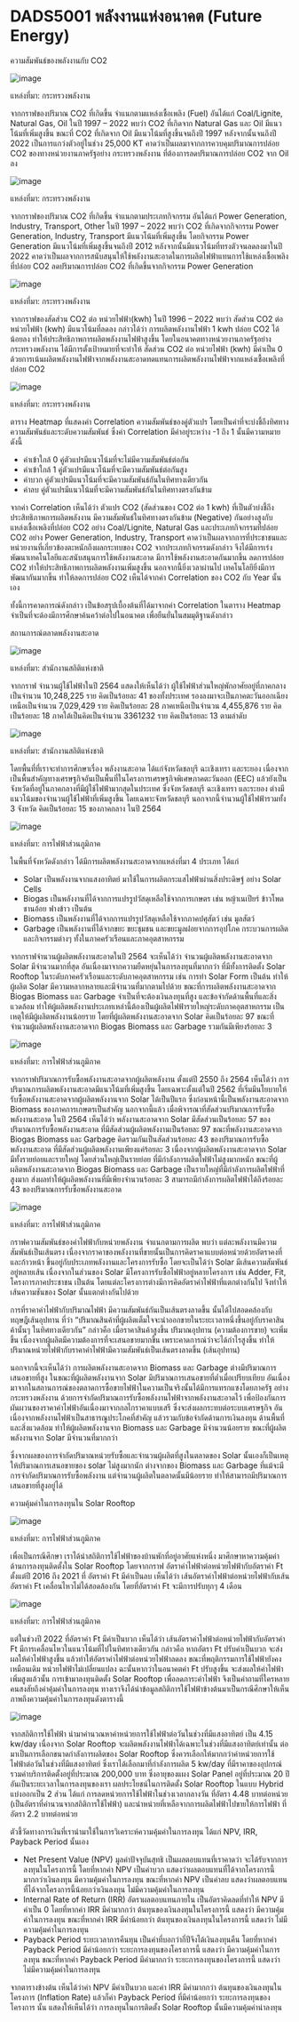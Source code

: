 # DADS5001 พลังงานแห่งอนาคต (Future Energy)

ความสัมพันธ์ของพลังงานกับ CO2 

![image](https://user-images.githubusercontent.com/119307197/226206181-6304743f-6ce2-4e21-854c-c7c627cab9c6.png)

แหล่งที่มา: กระทรวงพลังงาน
	
จากกราฟของปริมาณ CO2 ที่เกิดขึ้น จำแนกตามแหล่งเชื้อเพลิง (Fuel) อันได้แก่ Coal/Lignite, Natural Gas, Oil ในปี 1997 – 2022 พบว่า CO2 ที่เกิดจาก Natural Gas และ Oil มีแนวโน้มที่เพิ่มสูงขึ้น ขณะที่ CO2 ที่เกิดจาก Oil มีแนวโน้มที่สูงขึ้นจนถึงปี 1997 หลังจากนั้นจนถึงปี 2022 เป็นการแกว่งตัวอยู่ในช่วง 25,000 KT คาดว่าเป็นผลมาจากการควบคุมปริมาณการปล่อย CO2 ของทางหน่วยงานภาครัฐอย่าง กระทรวงพลังงาน ที่ต้องการลดปริมาณการปล่อย CO2 จาก Oil ลง 

![image](https://user-images.githubusercontent.com/119307197/226206263-fc2f990c-5558-4f95-a6e3-18c16e8d3150.png)

แหล่งที่มา: กระทรวงพลังงาน

จากกราฟของปริมาณ CO2 ที่เกิดขึ้น จำแนกตามประเภทกิจกรรม อันได้แก่ Power Generation, Industry, Transport, Other ในปี 1997 – 2022 พบว่า CO2 ที่เกิดจากกิจกรรม Power Generation, Industry, Transport มีแนวโน้มที่เพิ่มสูงขึ้น โดยกิจกรรม Power Generation มีแนวโน้มที่เพิ่มสูงขึ้นจนถึงปี 2012 หลังจากนั้นมีแนวโน้มที่ทรงตัวจนลดลงมาในปี 2022 คาดว่าเป็นผลจากการสนับสนุนให้ใช้พลังงานสะอาดในการผลิตไฟฟ้าแทนการใช้แหล่งเชื้อเพลิงที่ปล่อย CO2 ลดปริมาณการปล่อย CO2 ที่เกิดขึ้นจากกิจกรรม Power Generation

![image](https://user-images.githubusercontent.com/119307197/226206310-4903bedf-0230-4a7a-9eaa-a54655703ac3.png)

แหล่งที่มา: กระทรวงพลังงาน

จากกราฟของสัดส่วน CO2 ต่อ หน่วยไฟฟ้า(kwh) ในปี 1996 – 2022 พบว่า สัดส่วน CO2 ต่อ หน่วยไฟฟ้า (kwh) มีแนวโน้มที่ลดลง กล่าวได้ว่า การผลิตพลังงานไฟฟ้า 1 kwh ปล่อย CO2 ได้น้อยลง ทำให้ประสิทธิภาพการผลิตพลังงานไฟฟ้าสูงขึ้น โดยในอนาคตทางหน่วยงานภาครัฐอย่าง กระทรวงพลังงาน ได้มีการตั้งเป้าหมายที่จะทำให้ สัดส่วน CO2 ต่อ หน่วยไฟฟ้า (kwh) มีค่าเป็น 0 ด้วยการเน้นผลิตพลังงานไฟฟ้าจากพลังงานสะอาดทดแทนการผลิตพลังงานไฟฟ้าจากแหล่งเชื้อเพลิงที่ปล่อย CO2  

![image](https://user-images.githubusercontent.com/119307197/226206342-f38274d3-df19-4611-8137-2a448edecb7d.png)

แหล่งที่มา: กระทรวงพลังงาน

ตาราง Heatmap ที่แสดงค่า Correlation ความสัมพันธ์ของคู่ตัวแปร โดยเป็นค่าที่จะบ่งชี้ถึงทิศทางความสัมพันธ์และระดับความสัมพันธ์ ซึ่งค่า Correlation มีค่าอยู่ระหว่าง -1 ถึง 1 นั้นมีความหมายดังนี้
-	ค่าเข้าใกล้ 0 คู่ตัวแปรมีแนวโน้มที่จะไม่มีความสัมพันธ์ต่อกัน
-	ค่าเข้าใกล้ 1 คู่ตัวแปรมีแนวโน้มที่จะมีความสัมพันธ์ต่อกันสูง
-	ค่าบวก คู่ตัวแปรมีแนวโน้มที่จะมีความสัมพันธ์กันในทิศทางเดียวกัน
-	ค่าลบ คู่ตัวแปรมีแนวโน้มที่จะมีความสัมพันธ์กันในทิศทางตรงกันข้าม

จากค่า Correlation เห็นได้ว่า ตัวแปร CO2 (สัดส่วนของ CO2 ต่อ 1 kwh) ที่เป็นตัวบ่งชี้ถึงประสิทธิภาพการผลิตพลังงาน มีความสัมพันธ์ในทิศทางตรงกันข้าม (Negative) กันอย่างสูงกับ แหล่งเชื้อเพลิงที่ปล่อย CO2 อย่าง  Coal/Lignite, Natural Gas และประเภทกิจกรรมที่ปล่อย CO2 อย่าง Power Generation, Industry, Transport คาดว่าเป็นผลจากการที่ประชาชนและหน่วยงานที่เกี่ยวข้องตะหนักถึงผลกระทบของ CO2 จากประเภทกิจกรรมดังกล่าว จึงได้มีการเร่งพัฒนาเทคโนโลยีและสนับสนุนการใช้พลังงานสะอาด มีการใช้พลังงานสะอาดกันมากขึ้น ลดการปล่อย CO2 ทำให้ประสิทธิภาพการผลิตพลังงานเพิ่มสูงขึ้น นอกจากนี้ยิ่งเวลาผ่านไป เทคโนโลยียิ่งมีการพัฒนากันมากขึ้น ทำให้ลดการปล่อย CO2 เห็นได้จากค่า Correlation ของ CO2 กับ Year นั้นเอง

ทั้งนี้การคาดการณ์ดังกล่าว เป็นข้อสรุปเบื้องต้นที่ได้มาจากค่า Correlation ในตาราง Heatmap จำเป็นที่จะด้องมีการศึกษาค้นคว้าต่อไปในอนาคต เพื่อยืนยั่นในสมมุติฐานดังกล่าว


สถานการณ์ตลาดพลังงานสะอาด 

![image](https://user-images.githubusercontent.com/119307197/226206439-f8c74eca-7ca8-4575-9cd5-ac22622045ac.png)

แหล่งที่มา: สำนักงานสถิติแห่งชาติ

จากกราฟ จำนวนผู้ใช้ไฟฟ้าในปี 2564 แสดงให้เห็นได้ว่า ผู้ใช้ไฟฟ้าส่วนใหญ่พักอาศัยอยู่ที่ภาคกลาง เป็นจำนวน 10,248,225 ราย คิดเป็นร้อยละ 41 ของทั้งประเทศ รองลงมาจะเป็นภาคตะวันออกเฉียงเหนือเป็นจำนวน 7,029,429 ราย คิดเป็นร้อยละ 28 ภาคเหนือเป็นจำนวน 4,455,876 ราย คิดเป็นร้อยละ 18 ภาคใต้เป็นคิดเป็นจำนวน 3361232 ราย คิดเป็นร้อยละ 13 ตามลำดับ

![image](https://user-images.githubusercontent.com/119307197/226206459-bc96139d-8196-4909-a4af-0eb272790b07.png)

แหล่งที่มา: สำนักงานสถิติแห่งชาติ

โดยพื้นที่ที่เราจะทำการศึกษาเรื่อง พลังงานสะอาด ได้แก่จังหวัดชลบุรี ฉะเชิงเทรา และระยอง เนื่องจากเป็นพื้นสำคัญทางเศรษฐกิจอันเป็นพื้นที่ในโครงการเศรษฐกิจพิเศษภาคตะวันออก (EEC) แล้วยังเป็นจังหวัดที่อยู่ในภาคกลางที่มีผู้ใช้ไฟฟ้ามากสุดในประเทศ ซึ่งจังหวัดชลบุรี ฉะเชิงเทรา และระยอง ต่างมีแนวโน้มของจำนวนผู้ใช้ไฟฟ้าที่เพิ่มสูงขึ้น โดยเฉพาะจังหวัดชลบุรี นอกจากนี้จำนวนผู้ใช้ไฟฟ้ารวมทั้ง 3 จังหวัด คิดเป็นร้อยละ 15 ของภาคกลาง ในปี 2564

![image](https://user-images.githubusercontent.com/119307197/226206520-d322bc95-9586-4c2b-a7f2-3a04e78a705d.png)

แหล่งที่มา: การไฟฟ้าส่วนภูมิภาค 

ในพื้นที่จังหวัดดังกล่าว ได้มีการผลิตพลังงานสะอาดจากแหล่งที่มา 4 ประเภท ได้แก่ 
-	Solar เป็นพลังงานจากแสงอาทิตย์ มาใช้ในการผลิตกระแสไฟฟ้าผ่านสิ่งประดิษฐ์ อย่าง Solar Cells
-	Biogas เป็นพลังงานที่ได้จากการแปรรูปวัสดุเหลือใช้จากการเกษตร เช่น หญ้าเนเปียร์ ข้าวโพด ชานอ้อย ฟางข้าว เป็นต้น
-	Biomass เป็นพลังงานที่ได้จากการแปรรูปวัสดุเหลือใช้จากภาคปศุสัตว์ เช่น มูลสัตว์ 
-	Garbage เป็นพลังงานที่ได้จากขยะ ขยะชุมชน และขยะมูลฝอยจากการอุปโภค กระบวนการผลิต และกิจกรรมต่างๆ ทั้งในภาคครัวเรือนและภาคอุตสาหกรรม

จากกราฟจำนวนผู้ผลิตพลังงานสะอาดในปี 2564 จะเห็นได้ว่า จำนวนผู้ผลิตพลังงานสะอาดจาก Solar มีจำนวนมากที่สุด อันเนื่องมาจากความยืดหยุ่นในการลงทุนที่มากกว่า ที่มีทั้งการติดตั้ง Solar Rooftop ในระดับภาคครัวเรือนและระดับภาคอุตสาหกรรม เช่น การทำ Solar Form เป็นต้น ทำให้ผู้ผลิต Solar มีความหลากหลายและมีจำนวนที่มากตามไปด้วย ขณะที่การผลิตพลังงานสะอาดจาก Biogas Biomass และ Garbage จำเป็นที่จะต้องเงินลงทุนที่สูง และข้อจำกัดด้านพื้นที่และสิ่งแวดล้อม ทำให้ผู้ผลิตพลังงานประเภทเหล่านี้ต้องเป็นผู้ผลิตไฟฟ้ารายใหญ่ระดับภาคอุตสาหกรรม เป็นเหตุให้มีผู้ผลิตพลังงานน้อยราย โดยที่ผู้ผลิตพลังงานสะอาดจาก Solar คิดเป็นร้อยละ 97 ขณะที่จำนวนผู้ผลิตพลังงานสะอาดจาก Biogas Biomass และ Garbage รวมกันมีเพียงร้อยละ 3

![image](https://user-images.githubusercontent.com/119307197/226206530-d8bd545d-3c82-4735-8084-59b39eb6efe5.png)

แหล่งที่มา: การไฟฟ้าส่วนภูมิภาค 

จากกราฟปริมาณการรับซื้อพลังงานสะอาดจากผู้ผลิตพลังงาน ตั้งแต่ปี 2550 ถึง 2564 เห็นได้ว่า การปริมาณการผลิตพลังงานสะอาดมีแนวโน้มที่เพิ่มสูงขึ้น โดยเฉพาะตั้งแต่ในปี 2562 ที่เริ่มมีนโยบายให้รับซื้อพลังงานสะอาดจากผู้ผลิตพลังงานจาก Solar ได้เป็นปีแรก ซึ่งก่อนหน้านี้เป็นพลังงานสะอาดจาก Biomass ของภาคการเกษตรเป็นสำคัญ 
นอกจากนี้แล้ว เมื่อพิจารณาที่สัดส่วนปริมาณการรับซื้อพลังงานสะอาด ในปี 2564 เห็นได้ว่า พลังงานสะอาดจาก Solar มีสัดส่วนเป็นร้อยละ 57 ของปริมาณการรับซื้อพลังงานสะอาด ที่มีสัดส่วนผู้ผลิตพลังงานเป็นร้อยละ 97 ขณะที่พลังงานสะอาดจาก Biogas Biomass และ Garbage คิดรวมกันเป็นสัดส่วนร้อยละ 43 ของปริมาณการรับซื้อพลังงานสะอาด ที่มีสัดส่วนผู้ผลิตพลังงานเพียงแค่ร้อยละ 3 เนื่องจากผู้ผลิตพลังงานสะอาดจาก Solar มีทั้งรายย่อยและรายใหญ่ โดยส่วนใหญ่เป็นรายย่อย ที่มีกำลังการผลิตไฟฟ้าไม่สูงมากหนัก ขณะที่ผู้ผลิตพลังงานสะอาดจาก Biogas Biomass และ Garbage เป็นรายใหญ่ที่มีกำลังการผลิตไฟฟ้าที่สูงมาก ส่งผลทำให้ผู้ผลิตพลังงานที่มีเพียงจำนวนร้อยละ 3 สามารถมีกำลังการผลิตไฟฟ้าได้ถึงร้อยละ 43 ของปริมาณการรับซื้อพลังงานสะอาด

![image](https://user-images.githubusercontent.com/119307197/226206545-9368a682-e398-4806-a54e-a9148ab59943.png)
 
แหล่งที่มา: การไฟฟ้าส่วนภูมิภาค 

กราฟความสัมพันธ์ของค่าไฟฟ้ากับหน่วยพลังงาน จำแนกตามการผลิต พบว่า แต่ละพลังงานมีความสัมพันธ์เป็นเส้นตรง เนื่องจากราคาของพลังงานที่ขายนั้นเป็นการคิดราคาแบบต่อหน่วยด้วยอัตราคงที่และก้าวหน้า ขึ้นอยู่กับประเภทพลังงานและโครงการรับซื้อ โดยจะเป็นได้ว่า Solar มีเส้นความสัมพันธ์อยู่หลายเส้น เนื่องจากในส่วนของ Solar มีโครงการรับซื้อไฟฟ้าอยู่หลายโครงการ เช่น Adder, Fit, โครงการภาคประชาชน เป็นต้น โดยแต่ละโครงการต่างมีการคิดอัตราค่าไฟฟ้าที่แตกต่างกันไป จึงทำให้เส้นความชันของ Solar นั้นแตกต่างกันไปด้วย

การที่ราคาค่าไฟฟ้ากับปริมาณไฟฟ้า มีความสัมพันธ์กันเป็นเส้นตรงลาดขึ้น นั้นได้ไปสอดคล้องกับทฤษฎีเส้นอุปทาน ที่ว่า “ปริมาณสินค้าที่ผู้ผลิตเต็มใจจะนำออกขายในระยะเวลาหนึ่งขึ้นอยู่กับราคาสินค้านั้นๆ ในทิศทางเดียวกัน” กล่าวคือ เมื่อราคาสินค้าสูงขึ้น ปริมาณอุปทาน (ความต้องการขาย) จะเพิ่มขึ้น เนื่องจากผู้ผลิตมีความต้องการที่จะเสนอขายมากขึ้น เพราะคาดการณ์ว่าจะได้กำไรสูงขึ้น ทำให้ปริมาณหน่วยไฟฟ้ากับราคาค่าไฟฟ้ามีความสัมพันธ์เป็นเส้นตรงลาดขึ้น (เส้นอุปทาน)

นอกจากนี้จะเห็นได้ว่า การผลิตพลังงานสะอาดจาก Biomass และ Garbage ต่างมีปริมาณการเสนอขายที่สูง ในขณะที่ผู้ผลิตพลังงานจาก Solar มีปริมาณการเสนอขายที่ต่ำเมื่อเปรียบเทียบ อันเนื่องมาจากในสถานการณ์ของตลาดการซื้อขายไฟฟ้าในความเป็นจริงนั้นได้มีการแทรกแซงโดยภาครัฐ อย่างกระทรวงพลังงาน ด้วยการจำกัดปริมาณการรับซื้อพลังงานไฟฟ้าจากพลังงานสะอาดไว้ เพื่อป้องกันการผันผวนของราคาค่าไฟฟ้าอันเนื่องมาจากกลไกราคาแบบเสรี ซึ่งจะส่งผลกระทบต่อระบบเศรษฐกิจ อันเนื่องจากพลังงานไฟฟ้าเป็นสาธารณูประโภคที่สำคัญ แล้วรวมกับข้อจำกัดด้านการเงินลงทุน ด้านพื้นที่ และสิ่งแวดล้อม ทำให้ผู้ผลิตพลังงานจาก Biomass และ Garbage มีจำนวนน้อยราย ขณะที่ผู้ผลิตพลังงานจาก Solar มีจำนวนที่มากกว่า 

ซึ่งจากผลของการจำกัดปริมาณหน่วยรับซื้อและจำนวนผู้ผลิตที่สูงในตลาดของ Solar นั้นเองก็เป็นเหตุให้ปริมาณการเสนอขายของ solar ไม่สูงมากนัก ต่างจากของ Biomass และ Garbage ที่แม้จะมีการจำกัดปริมาณการรับซื้อพลังงาน แต่จำนวนผู้ผลิตในตลาดนั้นมีน้อยราย ทำให้สามารถมีปริมาณการเสนอขายที่สูงอยู่ได้


ความคุ้มค่าในการลงทุนใน Solar Rooftop

![image](https://user-images.githubusercontent.com/119307197/226206646-5027daa5-bb68-4814-a167-ad2ff23143a5.png)

แหล่งที่มา: การไฟฟ้าส่วนภูมิภาค 

เพื่อเป็นกรณีศึกษา เราได้นำสถิติการใช้ไฟฟ้าของบ้านพักที่อยู่อาศัยแห่งหนึ่ง มาศึกษาหาความคุ้มค่าด้านการลงทุนติดตั้งใน Solar Rooftop โดยจากกราฟ อัตราค่าไฟฟ้าต่อหน่วยไฟฟ้ากับอัตราค่า Ft ตั้งแต่ปี 2016 ถึง 2021 ที่ อัตราค่า Ft มีค่าเป็นลบ เห็นได้ว่า เส้นอัตราค่าไฟฟ้าต่อหน่วยไฟฟ้ากับเส้นอัตราค่า Ft เคลื่อนไหวไม่ได้สอดล้องกัน โดยที่อัตราค่า Ft จะมีการปรับทุกๆ 4 เดือน

![image](https://user-images.githubusercontent.com/119307197/226206835-0193e5fb-f292-4b4f-9627-1b56fb7004f4.png)

แหล่งที่มา: การไฟฟ้าส่วนภูมิภาค

แต่ในช่วงปี 2022 ที่อัตราค่า Ft มีค่าเป็นบวก เห็นได้ว่า เส้นอัตราค่าไฟฟ้าต่อหน่วยไฟฟ้ากับอัตราค่า Ft มีการเคลื่อนไหวในแนวโน้มที่ไปในทิศทางเดียวกัน กล่าวคือ หากอัตรา Ft ปรับค่าเป็นบวก จะส่งผลให้ค่าไฟฟ้าสูงขึ้น แล้วทำให้อัตราค่าไฟฟ้าต่อหน่วยไฟฟ้าลดลง ขณะที่พฤติกรรมการใช้ไฟฟ้ายังคงเหมือนเดิม หน่วยไฟฟ้าไม่เปลี่ยนแปลง ฉะนั้นหากว่าในอนาคตค่า Ft ปรับสูงขึ้น จะส่งผลให้ค่าไฟฟ้าเพิ่มสูงแล้วนั้น การเข้ามาลงทุนติดตั้ง Solar Rooftop เพื่อลดภาระค่าไฟฟ้า จึงเป็นคำถามที่ใครหลายคนสงสัยถึงค่าคุ้มค่าในการลงทุน ทางเราจึงได้นำข้อมูลสถิติการใช้ไฟฟ้าข้างต้นมาเป็นกรณีศึกษาให้เห็นภาพถึงความคุ้มค่าในการลงทุนดังตารางนี้
	
![image](https://user-images.githubusercontent.com/119307197/226206759-6413c68d-ef1b-4fd7-90d9-87f1d7927501.png)

จากสถิติการใช้ไฟฟ้า นำมาคำนวณหาค่าหน่วยการใช้ไฟฟ้าต่อวันในช่วงที่มีแสงอาทิตย์ เป็น 4.15 kw/day เนื่องจาก Solar Rooftop จะผลิตพลังงานไฟฟ้าได้เฉพาะในช่วงที่มีแสงอาทิตย์เท่านั้น ต่อมาเป็นการเลือกขนาดกำลังการผลิตของ Solar Rooftop ซึ่งควรเลือกให้มากกว่าค่าหน่วยการใช้ไฟฟ้าต่อวันในช่วงที่มีแสงอาทิตย์ ซึ่งเราได้เลือกมาที่กำลังการผลิต 5 kw/day ที่มีราคาของอุปกรณ์รวมค่าบริการติดตั้งอยู่ที่ประมาณ 200,000 บาท ซึ่งอายุของแผง Solar Panel อยู่ที่ประมาณ 20 ปี อันเป็นระยะเวลาในการลงทุนของเรา
ผลประโยชน์ในการติดตั้ง Solar Rooftop ในแบบ Hybrid แบ่งออกเป็น 2 ส่วน ได้แก่ การลดหน่วยการใช้ไฟฟ้าในช่วงเวลากลางวัน ที่อัตรา 4.48 บาทต่อหน่วย (เป็นอัตราที่คำนวนจากสถิติการใช้ไฟฟ้า) และนำหน่วยที่เหลือจากการผลิตไฟฟ้าไปขายให้การไฟฟ้า ที่อัตรา 2.2 บาทต่อหน่วย

ตัวชี้วัดทางการเงินที่เรานำมาใช้ในการวิเคราะห์ความคุ้มค่าในการลงทุน ได้แก่ NPV, IRR, Payback Period นั้นเอง
-	Net Present Value (NPV) มูลค่าปัจจุบันสุทธิ เป็นผลตอบแทนที่เราคาดว่า จะได้รับจากการลงทุนในโครงการนี้ โดยที่หากค่า NPV เป็นค่าบวก แสดงว่าผลตอบแทนที่ได้จากโครงการนี้มากกว่าเงินลงทุน มีความคุ้มค่าในการลงทุน ขณะที่หากค่า NPV เป็นค่าลบ แสดงว่าผลตอบแทนที่ได้จากโครงการนี้น้อยกว่าเงินลงทุน ไม่มีความคุ้มค่าในการลงทุน
-	Internal Rate of Return (IRR) อัตราผลตอบแทนภายใน เป็นอัตราคิดลดที่ทำให้ NPV มีค่าเป็น 0 โดยที่หากค่า IRR มีค่ามากกว่า ต้นทุนของเงินลงทุนในโครงการนี้ แสดงว่า มีความคุ้มค่าในการลงทุน ขณะที่หากค่า IRR มีค่าน้อยกว่า ต้นทุนของเงินลงทุนในโครงการนี้ แสดงว่า ไม่มีความคุ้มค่าในการลงทุน
-	Payback Period ระยะเวลาการคืนทุน เป็นค่าที่บอกว่ากี่ปีจึงได้เงินลงทุนคืน โดยที่หากค่า Payback Period มีค่าน้อยกว่า ระยะการลงทุนของโครงการนี้ แสดงว่า มีความคุ้มค่าในการลงทุน ขณะที่หากค่า Payback Period มีค่ามากกว่า ระยะการลงทุนของโครงการนี้ แสดงว่า ไม่มีความคุ้มค่าในการลงทุน

จากตารางข้างต้น เห็นได้ว่าค่า NPV มีค่าเป็นบวก และค่า IRR มีค่ามากกว่า ต้นทุนของเงินลงทุนในโครงการ (Inflation Rate) แล้วก็ค่า Payback Period ที่มีค่าน้อยกว่า ระยะการลงทุนของโครงการ นั้น แสดงให้เห็นได้ว่า การลงทุนในการติดตั้ง Solar Rooftop นั้นมีความคุ้มค่าน่าลงทุน

